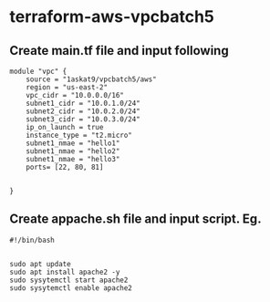 # terraform-aws-vpcbatch5
## Create main.tf file and input following


```hcl
module "vpc" {
    source = "1askat9/vpcbatch5/aws"
    region = "us-east-2"
    vpc_cidr = "10.0.0.0/16"
    subnet1_cidr = "10.0.1.0/24"
    subnet2_cidr = "10.0.2.0/24"
    subnet3_cidr = "10.0.3.0/24"
    ip_on_launch = true
    instance_type = "t2.micro"
    subnet1_nmae = "hello1"
    subnet1_nmae = "hello2"
    subnet1_nmae = "hello3"
    ports= [22, 80, 81]
   

} 

```

## Create appache.sh file and input script. Eg.
```hlc
#!/bin/bash


sudo apt update
sudo apt install apache2 -y
sudo sysytemctl start apache2
sudo sysytemctl enable apache2
```